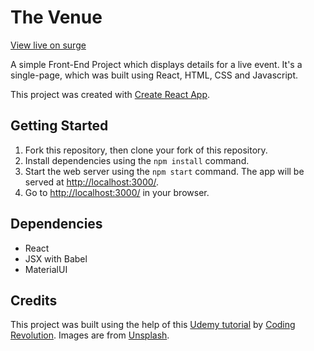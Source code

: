 # The Venue

[View live on surge](http://true-steel.surge.sh)

A simple Front-End Project which displays details for a live event. It's a single-page, which was built using React, HTML, CSS and Javascript.

This project was created with [Create React App](https://github.com/facebook/create-react-app).

## Getting Started

1. Fork this repository, then clone your fork of this repository.
2. Install dependencies using the `npm install` command.
3. Start the web server using the `npm start` command. The app will be served at <http://localhost:3000/>.
4. Go to <http://localhost:3000/> in your browser.

## Dependencies

- React
- JSX with Babel
- MaterialUI

## Credits

This project was built using the help of this [Udemy tutorial](https://www.udemy.com/the-react-practice-course-learn-by-building-projects) by [Coding Revolution](https://www.udemy.com/user/codign-revolution/).
Images are from [Unsplash](https://unsplash.com/).
